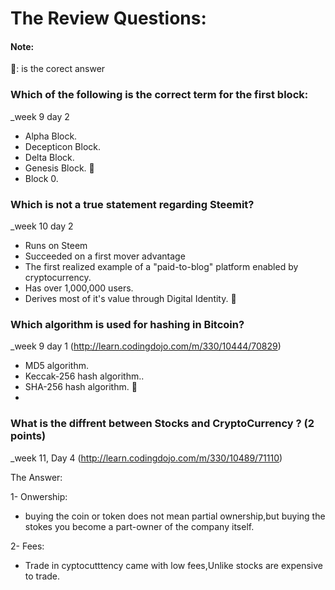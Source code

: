 
# The Review Questions:

#### Note: 
👏: is the corect answer

### Which of the following is the correct term for the first block:
_week 9 day 2
* Alpha Block.
* Decepticon Block.
* Delta Block.
* Genesis Block. 👏
* Block 0.
 
### Which is not a true statement regarding Steemit?
_week 10 day 2

* Runs on Steem
* Succeeded on a first mover advantage
* The first realized example of a "paid-to-blog" platform enabled by cryptocurrency.
* Has over 1,000,000 users.
* Derives most of it's value through Digital Identity. 👏

### Which algorithm is used for hashing in Bitcoin?
_week 9 day 1 (http://learn.codingdojo.com/m/330/10444/70829)

* MD5 algorithm.
* Keccak-256 hash algorithm..
* SHA-256 hash algorithm. 👏
* 


### What is the diffrent between Stocks and CryptoCurrency ? (2 points)
_week 11, Day 4 (http://learn.codingdojo.com/m/330/10489/71110)

The Answer:

1- Onwership:
* buying the coin or token does not mean partial ownership,but buying the stokes you become a part-owner of the company itself. 


2- Fees:
* Trade in cyptocutttency came with low fees,Unlike stocks are expensive to trade.
